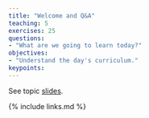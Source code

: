 ```yaml
---
title: "Welcome and Q&A"
teaching: 5
exercises: 25
questions:
- "What are we going to learn today?"
objectives:
- "Understand the day's curriculum."
keypoints:
---
```


See topic [slides](../slides/01-introduction.pdf).

{% include links.md %}

